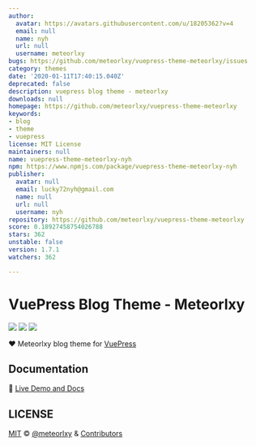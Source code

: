 ```yaml
---
author:
  avatar: https://avatars.githubusercontent.com/u/18205362?v=4
  email: null
  name: nyh
  url: null
  username: meteorlxy
bugs: https://github.com/meteorlxy/vuepress-theme-meteorlxy/issues
category: themes
date: '2020-01-11T17:40:15.040Z'
deprecated: false
description: vuepress blog theme - meteorlxy
downloads: null
homepage: https://github.com/meteorlxy/vuepress-theme-meteorlxy
keywords:
- blog
- theme
- vuepress
license: MIT License
maintainers: null
name: vuepress-theme-meteorlxy-nyh
npm: https://www.npmjs.com/package/vuepress-theme-meteorlxy-nyh
publisher:
  avatar: null
  email: lucky72nyh@gmail.com
  name: null
  url: null
  username: nyh
repository: https://github.com/meteorlxy/vuepress-theme-meteorlxy
score: 0.18927458754026788
stars: 362
unstable: false
version: 1.7.1
watchers: 362

---
```


# VuePress Blog Theme - Meteorlxy

[![](https://img.shields.io/circleci/project/github/meteorlxy/vuepress-theme-meteorlxy/master.svg?style=flat)](https://circleci.com/gh/meteorlxy/vuepress-theme-meteorlxy)
[![](https://img.shields.io/npm/v/vuepress-theme-meteorlxy.svg?style=flat)](https://www.npmjs.com/package/vuepress-theme-meteorlxy)
[![](https://img.shields.io/github/license/meteorlxy/vuepress-theme-meteorlxy.svg?style=flat)](https://github.com/meteorlxy/vuepress-theme-meteorlxy/blob/master/LICENSE)

:heart: Meteorlxy blog theme for [VuePress](https://vuepress.vuejs.org)

## Documentation

:book: [Live Demo and Docs](https://vuepress-theme-meteorlxy.meteorlxy.cn)

## LICENSE

[MIT](https://github.com/meteorlxy/vuepress-theme-meteorlxy/blob/master/LICENSE) &copy; [@meteorlxy](https://github.com/meteorlxy) & [Contributors](https://github.com/meteorlxy/vuepress-theme-meteorlxy/graphs/contributors)

